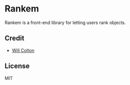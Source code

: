 # Rankem

Rankem is a front-end library for letting users rank objects.

## Credit

- [Will Colton](https://github.com/coltonw)


## License

MIT